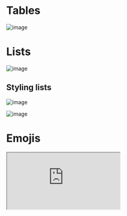 # Tables

![image](https://user-images.githubusercontent.com/98096047/212023924-fdab58b2-d6b6-49ec-832d-9ecb7afc154e.png)

# Lists

![image](https://user-images.githubusercontent.com/98096047/212026586-a6b0de5e-af65-4443-9a9d-7575b5b3d32d.png)

## Styling lists

![image](https://user-images.githubusercontent.com/98096047/212026524-87a67640-dbae-4e6c-a498-228e0d9cfbfc.png)

![image](https://user-images.githubusercontent.com/98096047/212027303-0c661d50-9dd9-4d2c-a8e2-9c9cdc75d60c.png)


# Emojis

<iframe src="https://www.w3schools.com/charsets/ref_emoji.asp"></iframe>
